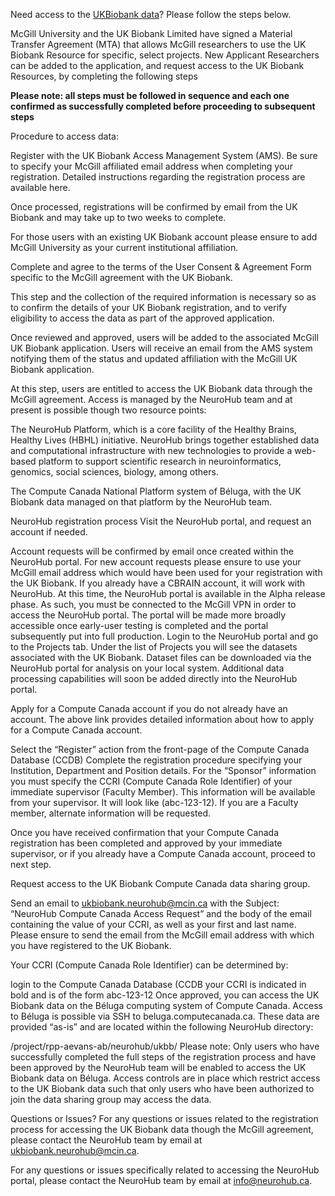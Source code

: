 Need access to the [UKBiobank data]()? Please follow the steps below.

McGill University and the UK Biobank Limited have signed a Material Transfer Agreement (MTA) that allows McGill researchers to use the UK Biobank Resource for specific, select projects. New Applicant Researchers can be added to the application, and request access to the UK Biobank Resources, by completing the following steps

**Please note: all steps must be followed in sequence and each one confirmed as successfully completed before proceeding to subsequent steps**

Procedure to access data:

Register with the UK Biobank Access Management System (AMS). Be sure to specify your McGill affiliated email address when completing your registration. Detailed instructions regarding the registration process are available here.

Once processed, registrations will be confirmed by email from the UK Biobank and may take up to two weeks to complete.

For those users with an existing UK Biobank account please ensure to add McGill University as your current institutional affiliation.

Complete and agree to the terms of the User Consent & Agreement Form specific to the McGill agreement with the UK Biobank.

This step and the collection of the required information is necessary so as to confirm the details of your UK Biobank registration, and to verify eligibility to access the data as part of the approved application.

Once reviewed and approved, users will be added to the associated McGill UK Biobank application. Users will receive an email from the AMS system notifying them of the status and updated affiliation with the McGill UK Biobank application.

At this step, users are entitled to access the UK Biobank data through the McGill agreement. Access is managed by the NeuroHub team and at present is possible though two resource points:

The NeuroHub Platform, which is a core facility of the Healthy Brains, Healthy Lives (HBHL) initiative. NeuroHub brings together established data and computational infrastructure with new technologies to provide a web-based platform to support scientific research in neuroinformatics, genomics, social sciences, biology, among others.

The Compute Canada National Platform system of Béluga, with the UK Biobank data managed on that platform by the NeuroHub team.




NeuroHub registration process
Visit the NeuroHub portal, and request an account if needed.

Account requests will be confirmed by email once created within the NeuroHub portal. For new account requests please ensure to use your McGill email address which would have been used for your registration with the UK Biobank.
If you already have a CBRAIN account, it will work with NeuroHub.
At this time, the NeuroHub portal is available in the Alpha release phase. As such, you must be connected to the McGill VPN in order to access the NeuroHub portal. The portal will be made more broadly accessible once early-user testing is completed and the portal subsequently put into full production.
Login to the NeuroHub portal and go to the Projects tab. Under the list of Projects you will see the datasets associated with the UK Biobank. Dataset files can be downloaded via the NeuroHub portal for analysis on your local system. Additional data processing capabilities will soon be added directly into the NeuroHub portal.


Apply for a Compute Canada account if you do not already have an account. The above link provides detailed information about how to apply for a Compute Canada account.

Select the “Register” action from the front-page of the Compute Canada Database (CCDB)
Complete the registration procedure specifying your Institution, Department and Position details.
For the “Sponsor” information you must specify the CCRI (Compute Canada Role Identifier) of your immediate supervisor (Faculty Member). This information will be available from your supervisor. It will look like (abc-123-12). If you are a Faculty member, alternate information will be requested.

Once you have received confirmation that your Compute Canada registration has been completed and approved by your immediate supervisor, or if you already have a Compute Canada account, proceed to next step.

Request access to the UK Biobank Compute Canada data sharing group.

Send an email to ukbiobank.neurohub@mcin.ca with the Subject: “NeuroHub Compute Canada Access Request” and the body of the email containing the value of your CCRI, as well as your first and last name. Please ensure to send the email from the McGill email address with which you have registered to the UK Biobank.

Your CCRI (Compute Canada Role Identifier) can be determined by:

login to the Compute Canada Database (CCDB
your CCRI is indicated in bold and is of the form abc-123-12
Once approved, you can access the UK Biobank data on the Béluga computing system of Compute Canada. Access to Béluga is possible via SSH to beluga.computecanada.ca. These data are provided “as-is” and are located within the following NeuroHub directory:

/project/rpp-aevans-ab/neurohub/ukbb/
Please note: Only users who have successfully completed the full steps of the registration process and have been approved by the NeuroHub team will be enabled to access the UK Biobank data on Béluga. Access controls are in place which restrict access to the UK Biobank data such that only users who have been authorized to join the data sharing group may access the data.



Questions or Issues?
For any questions or issues related to the registration process for accessing the UK Biobank data though the McGill agreement, please contact the NeuroHub team by email at ukbiobank.neurohub@mcin.ca.

For any questions or issues specifically related to accessing the NeuroHub portal, please contact the NeuroHub team by email at info@neurohub.ca.
